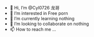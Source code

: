 - 👋 Hi, I’m @Cyl0726 龙哥
- 👀 I’m interested in Free porn
- 🌱 I’m currently learning nothing
- 💞️ I’m looking to collaborate on nothing
- 📫 How to reach me ...

<!---
Cyl0726/Cyl0726 is a ✨ special ✨ repository because its `README.md` (this file) appears on your GitHub profile.
You can click the Preview link to take a look at your changes.
--->
